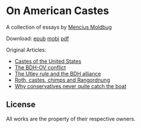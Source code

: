 # On American Castes

A collection of essays by [Mencius Moldbug](http://unqualified-reservations.blogspot.com/)

Download:
[epub](http://keithanyan.github.io/OnAmericanCastes.epub/OnAmericanCastes.epub)
[mobi](http://keithanyan.github.io/OnAmericanCastes.epub/OnAmericanCastes.mobi)
[pdf](http://keithanyan.github.io/OnAmericanCastes.epub/OnAmericanCastes.pdf)

Original Articles:
* [Castes of the United States](http://unqualified-reservations.blogspot.com/2007/05/castes-of-united-states.html)
* [The BDH-OV conflict](http://unqualified-reservations.blogspot.com/2007/05/bdh-ov-conflict_07.html)
* [The Utley rule and the BDH alliance](http://unqualified-reservations.blogspot.com/2007/05/utley-rule-and-bdh-alliance.html)
* [Roth, castes, chimps and Rangordnung](http://unqualified-reservations.blogspot.com/2007/05/roth-castes-chimps-and-rangordnung.html)
* [Why conservatives never quite catch the boat](http://unqualified-reservations.blogspot.com/2007/06/why-conservatives-never-quite-catch.html)

## License

All works are the property of their respective owners.
